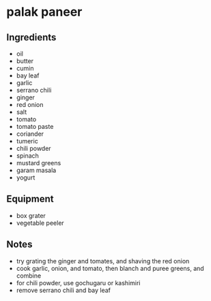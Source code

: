 # palak paneer

## Ingredients

- oil
- butter
- cumin
- bay leaf
- garlic
- serrano chili
- ginger
- red onion
- salt
- tomato
- tomato paste
- coriander
- tumeric
- chili powder
- spinach
- mustard greens
- garam masala
- yogurt

## Equipment

- box grater
- vegetable peeler

## Notes

- try grating the ginger and tomates, and shaving the red onion
- cook garlic, onion, and tomato, then blanch and puree greens, and combine
- for chili powder, use gochugaru or kashimiri
- remove serrano chili and bay leaf
